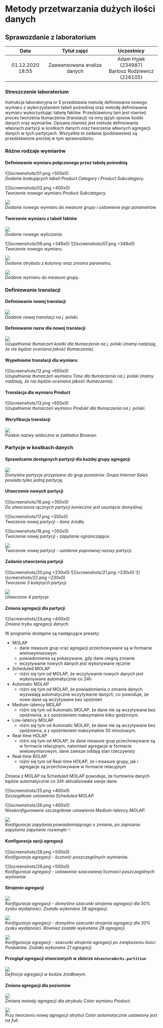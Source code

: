 # Metody przetwarzania dużych ilości danych

## Sprawozdanie z laboratorium

Data | Tytuł zajęć | Uczestnicy
:-: | :-: | :-:
01.12.2020 18:55 | Zaawansowana analiza danych | Adam Hyjek (234987)<br>Bartosz Rodziewicz (226105)

### Streszczenie laboratorium
Instrukcja laboratoryjna nr 5 przedstawia metodę definiowania nowego wymiaru z wykorzystaniem tabeli pośredniej oraz metodę definiowania wymiaru wykorzystując tabelę faktów. Przedstawiony tam jest również proces tworzenia tłumaczenia (translacji) na inny język opisów kostki danych oraz wymiarów. Opisana również jest metoda definiowania własnych partycji w kostkach danych oraz tworzenia własnych agregacji danych w tych partycjach. Wszystkie te zadania (podstawowe) są przedstawione poniżej w tym sprawozdaniu.

### Różne rodzaje wymiarów
#### Definiowanie wymiaru połączonego przez tabelę pośrednią

![](screenshots/01.png =500x0)  
_Dodanie brakujących tabeli Product Category i Product Subcategory._

![](screenshots/02.png =400x0)  
_Tworzenie nowego wymiaru Product Subcategory._

![](screenshots/04.png)  
_Dodanie nowego wymiaru do measure grupy i ustawienie jego parametrów._

#### Tworzenie wymiaru z tabeli faktów

![](screenshots/05.png)  
_Dodanie nowego wyliczania._

![](screenshots/06.png =349x0)
![](screenshots/07.png =349x0)  
_Tworzenie nowego wymiaru._

![](screenshots/08.png)  
_Dodanie atrybutu z kolumny oraz zmiana parametru._

![](screenshots/09.png)  
_Dodanie wymiaru do measure grupy._

### Definiowanie translacji
#### Definiowanie nowej translacji

![](screenshots/10.png)  
_Dodanie nowej translacji na j. polski._

<div class="page-break"></div>

#### Definiowanie nazw dla nowej translacji

![](screenshots/11.png)  
_Uzupełnienie tłumaczeń kostki dla tłumaczenia na j. polski (mamy nadzieję, że nie będzie oceniana jakość tłumaczenia)._

<div class="page-break"></div>

#### Wypełnianie translacji dla wymiaru

![](screenshots/12.png =650x0)  
_Uzupełnienie tłumaczeń wymiaru Time dla tłumaczenia na j. polski (mamy nadzieję, że nie będzie oceniana jakość tłumaczenia)._

#### Translacja dla wymiaru Product

![](screenshots/13.png =650x0)  
_Uzupełnienie tłumaczeń wymiaru Produkt dla tłumaczenia na j. polski._

#### Weryfikacja translacji

![](screenshots/14.png)  
_Polskie nazwy widoczne w zakładce Browser._

### Partycje w kostkach danych
#### Sprawdzanie dostępnych partycji dla każdej grupy agregacji

![](screenshots/15.png)  
_Domyślne partycje przypisane do grup pomiarów. Grupa Internet Sales posiada tylko jedną partycję._

<div class="page-break"></div>

#### Utworzenie nowych partycji

![](screenshots/16.png =350x0)  
_Do utworzenia ręcznych partycji konieczne jest usunięcie domyślnej._

![](screenshots/17.png =350x0)  
_Tworzenie nowej partycji - dane źródła._

![](screenshots/18.png =350x0)  
_Tworzenie nowej partycji - zapytanie ograniczające._

![](screenshots/19.png)  
_Tworzenie nowej partycji - ustalenie poprawnej nazwy partycji._

#### Zadanie utworzenia partycji

![](screenshots/20.png =230x0)
![](screenshots/21.png =230x0)
![](screenshots/22.png =230x0)  
_Tworzenie 3 kolejnych partycji._

![](screenshots/23.png)  
_Utworzone 4 partycje._

<div class="page-break"></div>

#### Zmiana agregacji dla partycji

![](screenshots/24.png =400x0)  
_Zmiana trybu agregacji danych._

W programie dostępne są następujące presety:
* MOLAP
	* dane measure grup oraz agregacji przechowywane są w formacie wielowymiarowym
	* powiadomienia są pokazywane, gdy dane ulegną zmianie
	* wczytywanie nowych danych jest wykonywane ręcznie
* Scheduled MOLAP
	* różni się tym od MOLAP, że wczytywanie nowych danych jest wykonywane automatycznie co 24h
* Automatic MOLAP
	* różni się tym od MOLAP, że powiadomienia o zmianie danych wyzwalają automatyczne wczytywanie danych, co powoduje, że nowe dane są wczytywane bez opóźnień
* Medium-latency MOLAP
	* różni się tym od Automatic MOLAP, że dane nie są wczytywane bez opóźnienia, a z opóźnieniem maksymalnie kilku godzinnym.
* Low-latency MOLAP
	* różni się tym od Automatic MOLAP, że dane nie są wczytywane bez opóźnienia, a z opóźnieniem maksymalnie 30 minutowym.
* Real-time HOLAP
	* różni się tym od MOLAP, że dane measure grup przechowywane są w formacie relacyjnym, natomiast agregacje w formacie wielowymiarowym; dane zawsze oddają stan rzeczywisty
* Real-time ROLAP
	* różni się tym od Real-time HOLAP, że i measure grupy, jak i agregacje są przechowywane w formacie relacyjnym

Zmiana z MOLAP na Scheduled MOLAP powoduje, że hurtownia danych będzie automatycznie co 24h aktualizowała swoje dane.

![](screenshots/25.png =400x0)  
_Szczegółowe ustawienia Scheduled MOLAP._

![](screenshots/26.png =400x0)  
_Nieskonfigurowane szczegółowe ustawienia Medium-latency MOLAP._

![](screenshots/27.png)  
_Konfiguracja zapytania powiadamiającego o zmianie, po zapisaniu zapytania zapytanie rozwinęło `*`._

#### Konfiguracja opcji agregacji

![](screenshots/28.png =500x0)  
_Konfiguracja agregacji - liczność poszczególnych wymiarów._

![](screenshots/29.png =500x0)  
_Konfiguracja agregacji - ustawienie szacowanej liczności poszczególnych wymiarów._

#### Strojenie agregacji

![](screenshots/30.png)  
_Konfiguracja agregacji - domyślne szacunki strojenia agregacji dla 50% zysku wydajności. Zostało wykonane 28 agregacji._

![](screenshots/31.png)  
_Konfiguracja agregacji - domyślne szacunki strojenia agregacji dla 30% zysku wydajności. Również zostało wykonane 28 agregacji._

![](screenshots/32.png)  
_Konfiguracja agregacji - szacunki strojenia agregacji po zwiększeniu ilości Produktów. Zostało wykonane 21 agregacji._

#### Przegląd agregacji utworzonych w zbiorze `AdventureWorks.partition`

![](screenshots/33.png)  
_Definicja agregacji w kodzie źródłowym._

#### Zmiana agregacji dla poziomów

![](screenshots/34.png)  
_Zmiana metody agregacji dla atrybutu Color wymiaru Product._

![](screenshots/35.png)  
_Przy tworzeniu nowej agregacji atrybut Color automatycznie ustawiony jest na full._
